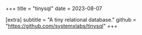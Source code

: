 +++
title = "tinysql"
date = 2023-08-07

[extra]
subtitle = "A tiny relational database."
github = "https://github.com/systemxlabs/tinysql"
+++